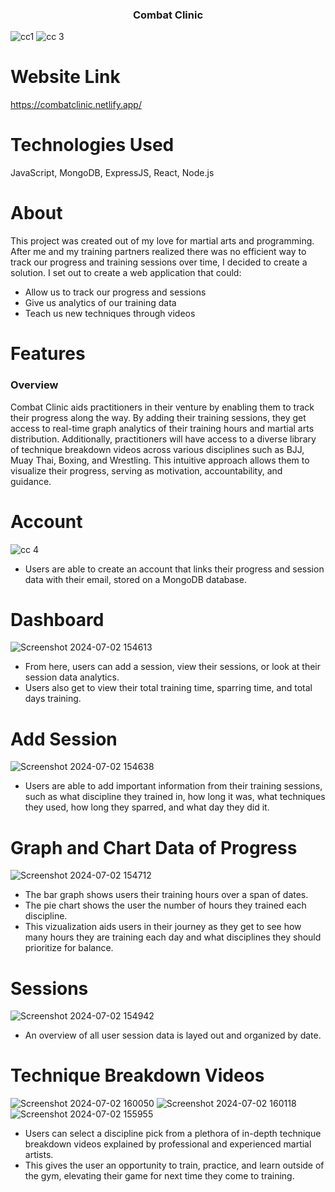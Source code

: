 <h3 align="center">Combat Clinic</h3>

![cc1](https://github.com/alejgonza04/Combat-Clinic/assets/149022594/aa3ae4e4-fc42-4f90-8a8e-6876317b34d1)
![cc 3](https://github.com/alejgonza04/Combat-Clinic/assets/149022594/ba3834fc-14d7-447f-887c-a488b7ce40dc)

# Website Link
https://combatclinic.netlify.app/

# Technologies Used
JavaScript, MongoDB, ExpressJS, React, Node.js

# About
This project was created out of my love for martial arts and programming. After me and my training partners realized there was no efficient way to track our progress and training sessions over time, I decided to create a solution. I set out to create a web application that could:
- Allow us to track our progress and sessions
- Give us analytics of our training data
- Teach us new techniques through videos

# Features
### Overview
Combat Clinic aids practitioners in their venture by enabling them to track their progress along the way. By adding their training sessions, they get access to real-time graph analytics of their training hours and martial arts distribution. Additionally, practitioners will have access to a diverse library of technique breakdown videos across various disciplines such as BJJ, Muay Thai, Boxing, and Wrestling. This intuitive approach allows them to visualize their progress, serving as motivation, accountability, and guidance. 

# Account
![cc 4](https://github.com/alejgonza04/Combat-Clinic/assets/149022594/44da0ca6-9077-4a19-930a-e9ef0a43553e)

- Users are able to create an account that links their progress and session data with their email, stored on a MongoDB database.

# Dashboard
![Screenshot 2024-07-02 154613](https://github.com/alejgonza04/Combat-Clinic/assets/149022594/4b530c7b-0a71-493c-ad96-bd8dc7b9d8a8)

- From here, users can add a session, view their sessions, or look at their session data analytics.
- Users also get to view their total training time, sparring time, and total days training.

# Add Session
![Screenshot 2024-07-02 154638](https://github.com/alejgonza04/Combat-Clinic/assets/149022594/c74cfb97-6927-42e9-b264-3324a03c5751)

- Users are able to add important information from their training sessions, such as what discipline they trained in, how long it was, what techniques they used, how long they sparred, and what day they did it.

# Graph and Chart Data of Progress
![Screenshot 2024-07-02 154712](https://github.com/alejgonza04/Combat-Clinic/assets/149022594/e0b789ce-cca3-4122-bdae-6849fe5c78c0)

- The bar graph shows users their training hours over a span of dates.
- The pie chart shows the user the number of hours they trained each discipline.
- This vizualization aids users in their journey as they get to see how many hours they are training each day and what disciplines they should prioritize for balance.

# Sessions
![Screenshot 2024-07-02 154942](https://github.com/alejgonza04/Combat-Clinic/assets/149022594/e23f1086-006e-4684-9b39-5741c478f800)

- An overview of all user session data is layed out and organized by date.

# Technique Breakdown Videos
![Screenshot 2024-07-02 160050](https://github.com/alejgonza04/Combat-Clinic/assets/149022594/cfd8c71e-d85b-46b5-b834-0f5b1b1e7d62)
![Screenshot 2024-07-02 160118](https://github.com/alejgonza04/Combat-Clinic/assets/149022594/4bd424ff-37a1-4cae-8e94-d3cbf8e4119b)
![Screenshot 2024-07-02 155955](https://github.com/alejgonza04/Combat-Clinic/assets/149022594/2c282aa7-29cc-438c-a34d-76a5016d21a2)

- Users can select a discipline pick from a plethora of in-depth technique breakdown videos explained by professional and experienced martial artists.
- This gives the user an opportunity to train, practice, and learn outside of the gym, elevating their game for next time they come to training.


